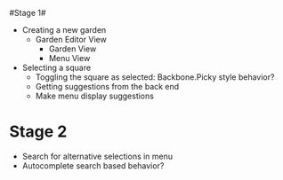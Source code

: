 #Stage 1#
  - Creating a new garden
    - Garden Editor View
      - Garden View
      - Menu View
  - Selecting a square
    - Toggling the square as selected: Backbone.Picky style behavior?
    - Getting suggestions from the back end
    - Make menu display suggestions

# Stage 2 #
  - Search for alternative selections in menu
   - Autocomplete search based behavior?
